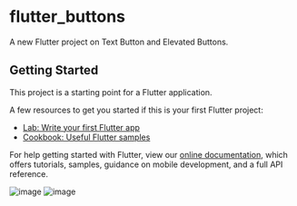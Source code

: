 # flutter_buttons

A new Flutter project on Text Button and Elevated Buttons.

## Getting Started

This project is a starting point for a Flutter application.

A few resources to get you started if this is your first Flutter project:

- [Lab: Write your first Flutter app](https://flutter.dev/docs/get-started/codelab)
- [Cookbook: Useful Flutter samples](https://flutter.dev/docs/cookbook)

For help getting started with Flutter, view our
[online documentation](https://flutter.dev/docs), which offers tutorials,
samples, guidance on mobile development, and a full API reference.

![image](https://user-images.githubusercontent.com/26149033/129720214-da3dad2b-a03f-4b1a-8a11-796735006640.png)
![image](https://user-images.githubusercontent.com/26149033/129721950-1127f4db-0205-4a6e-9984-3fb306fe5baa.png)


